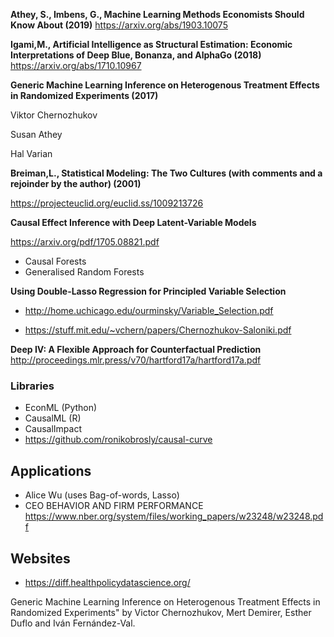 

**Athey, S., Imbens, G., Machine Learning Methods Economists Should Know About (2019)**
https://arxiv.org/abs/1903.10075


**Igami,M.,  Artificial Intelligence as Structural Estimation: Economic Interpretations of Deep Blue, Bonanza, and AlphaGo (2018)**
https://arxiv.org/abs/1710.10967


**Generic Machine Learning Inference on Heterogenous Treatment Effects in Randomized Experiments (2017)**

Viktor Chernozhukov

Susan Athey

Hal Varian

**Breiman,L., Statistical Modeling: The Two Cultures (with comments and a rejoinder by the author) (2001)**

https://projecteuclid.org/euclid.ss/1009213726

**Causal Effect Inference with Deep Latent-Variable Models**

https://arxiv.org/pdf/1705.08821.pdf

+ Causal Forests
+ Generalised Random Forests

**Using Double-Lasso Regression for Principled Variable Selection**
+ http://home.uchicago.edu/ourminsky/Variable_Selection.pdf

+ https://stuff.mit.edu/~vchern/papers/Chernozhukov-Saloniki.pdf

**Deep IV: A Flexible Approach for Counterfactual Prediction**
http://proceedings.mlr.press/v70/hartford17a/hartford17a.pdf

### Libraries
+ EconML (Python)
+ CausalML (R)
+ CausalImpact
+ https://github.com/ronikobrosly/causal-curve



## Applications

+ Alice Wu (uses Bag-of-words, Lasso)
+ CEO BEHAVIOR AND FIRM PERFORMANCE https://www.nber.org/system/files/working_papers/w23248/w23248.pdf

## Websites
+ https://diff.healthpolicydatascience.org/


Generic Machine Learning Inference on Heterogenous Treatment Effects in Randomized Experiments" by Victor Chernozhukov, Mert Demirer, Esther Duflo and Iván Fernández-Val.

